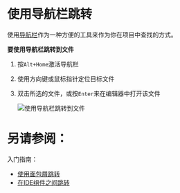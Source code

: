 # 使用导航栏跳转


使用[导航栏](/如何使用/常规指南/用户界面引导/导航栏.md)作为一种方便的工具来作为你在项目中查找的方式。

**要使用导航栏跳转到文件**

1. 按`Alt+Home`激活导航栏
2. 使用方向键或鼠标指针定位目标文件
3. 双击所选的文件，或按`Enter`来在编辑器中打开该文件
    
    ![使用导航栏跳转到文件](http://image.jellychen.cn/uploads/2017/01/ps_navbar.png)



# 另请参阅：

入门指南：

* [使用面包屑跳转](/如何使用/常规指南/浏览源代码/使用面包屑跳转.md)
* [在IDE组件之间跳转](/参考/快捷键和鼠标参考/快捷键分类/在IDE组件之间跳转.md)